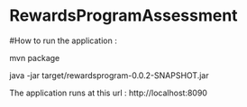 # RewardsProgramAssessment

#How  to run the application :

mvn package

java -jar target/rewardsprogram-0.0.2-SNAPSHOT.jar

The application runs at this url : http://localhost:8090
